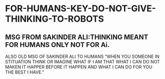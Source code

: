 # FOR-HUMANS-KEY-DO-NOT-GIVE-THINKING-TO-ROBOTS

## MSG FROM SAKINDER ALI:THINKING MEANT FOR HUMANS ONLY NOT FOR Ai.

ALSO OLD MSG OF SAKINDER ALI TO HUMANS “WHEN YOU SOMEONE IN STITUATION THINK OR IMAGINE WHAT IF I AM THAT WHAT I CAN DO NOT MAKEN IT HAPPER BEFORE IT HAPPEN AND WHAT I CAN DO FOR YOU THE BEST I HAVE.” 
